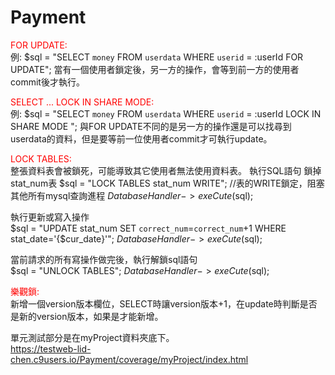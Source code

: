 # Payment

<font color="red">FOR UPDATE:</font><br>
例: $sql = "SELECT `money` FROM `userdata` WHERE `userid` = :userId FOR UPDATE";
當有一個使用者鎖定後，另一方的操作，會等到前一方的使用者commit後才執行。<br>

<font color="red">SELECT ... LOCK IN SHARE MODE:</font><br>
例: $sql = "SELECT `money` FROM `userdata` WHERE `userid` = :userId LOCK IN SHARE MODE ";
與FOR UPDATE不同的是另一方的操作還是可以找尋到userdata的資料，但是要等前一位使用者commit才可執行update。<br>

<font color="red">LOCK TABLES:</font><br>
整張資料表會被鎖死，可能導致其它使用者無法使用資料表。
執行SQL語句 鎖掉stat_num表
$sql = "LOCK TABLES stat_num WRITE";  //表的WRITE鎖定，阻塞其他所有mysql查詢進程
$DatabaseHandler->exeCute($sql);<br>

執行更新或寫入操作<br>
$sql = "UPDATE stat_num SET `correct_num`=`correct_num`+1 WHERE stat_date='{$cur_date}'";
$DatabaseHandler->exeCute($sql);<br>

當前請求的所有寫操作做完後，執行解鎖sql語句<br>
$sql = "UNLOCK TABLES";
$DatabaseHandler->exeCute($sql);<br>

<font color="red">樂觀鎖:</font><br>
新增一個version版本欄位，SELECT時讓version版本+1，在update時判斷是否是新的version版本，如果是才能新增。<br>


單元測試部分是在myProject資料夾底下。<br>
https://testweb-lid-chen.c9users.io/Payment/coverage/myProject/index.html
